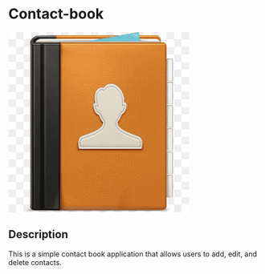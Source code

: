 # Contact-book

![contact book](./img/book.png)


## Description
This is a simple contact book application that allows users to add, edit, and delete contacts. 

